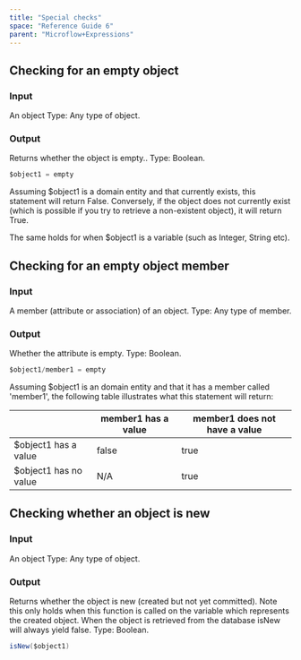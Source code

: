 ```yaml
---
title: "Special checks"
space: "Reference Guide 6"
parent: "Microflow+Expressions"
---
```



## Checking for an empty object

### Input

An object
Type: Any type of object.

### Output

Returns whether the object is empty..
Type: Boolean.

```java
$object1 = empty
```

Assuming $object1 is a domain entity and that currently exists, this statement will return False. Conversely, if the object does not currently exist (which is possible if you try to retrieve a non-existent object), it will return True.

The same holds for when $object1 is a variable (such as Integer, String etc).

## Checking for an empty object member

### Input

A member (attribute or association) of an object.
Type: Any type of member.

### Output

Whether the attribute is empty.
Type: Boolean.

```java
$object1/member1 = empty
```

Assuming $object1 is an domain entity and that it has a member called 'member1', the following table illustrates what this statement will return:

|   | member1 has a value | member1 does not have a value |
| --- | --- | --- |
| $object1 has a value | false | true |
| $object1 has no value | N/A | true |

## Checking whether an object is new

### Input

An object
Type: Any type of object.

### Output

Returns whether the object is new (created but not yet committed). Note this only holds when this function is called on the variable which represents the created object. When the object is retrieved from the database isNew will always yield false.
Type: Boolean.

```java
isNew($object1)
```
